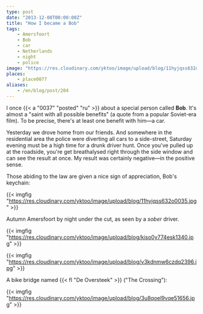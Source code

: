 ```yaml
---
type: post
date: "2013-12-08T00:00:00Z"
title: "How I became a Bob"
tags:
    - Amersfoort
    - Bob
    - car
    - Netherlands
    - night
    - police
image: "https://res.cloudinary.com/yktoo/image/upload/blog/11hyjqss632o0035.jpg"
places:
    - place0077
aliases:
    - /en/blog/post/204
---
```


I once {{< a "0037" "posted" "ru" >}} about a special person called **Bob**. It's almost a "saint with all possible benefits" (a quote from a popular Soviet-era film). To be precise, there's at least one benefit with him—a car.

<!--more-->

Yesterday we drove home from our friends. And somewhere in the residential area the police were diverting all cars to a side-street, Saturday evening must be a high time for a drunk driver hunt. Once you've pulled up at the roadside, you're get breathalysed right through the side window and can see the result at once. My result was certainly negative—in the positive sense.

Those abiding to the law are given a nice sign of appreciation, Bob's keychain:

{{< imgfig "https://res.cloudinary.com/yktoo/image/upload/blog/11hyjqss632o0035.jpg" >}}

Autumn Amersfoort by night under the cut, as seen by a *sober* driver.

{{< imgfig "https://res.cloudinary.com/yktoo/image/upload/blog/kiso0y774esk1340.jpg" >}}

{{< imgfig "https://res.cloudinary.com/yktoo/image/upload/blog/v3kdnmw6czdq2396.jpg" >}}

A bike bridge named {{< fl "De Oversteek" >}} ("The Crossing"):

{{< imgfig "https://res.cloudinary.com/yktoo/image/upload/blog/3u8qoel9vqe51656.jpg" >}}
